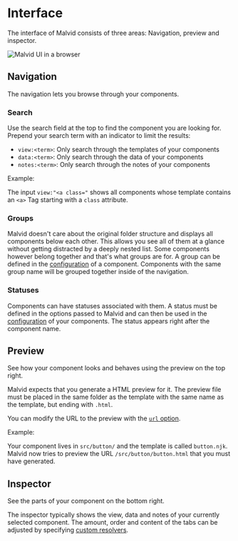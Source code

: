 # Interface

The interface of Malvid consists of three areas: Navigation, preview and inspector.

![Malvid UI in a browser](https://s.electerious.com/images/malvid/readme.png)

## Navigation

The navigation lets you browse through your components.

### Search

Use the search field at the top to find the component you are looking for. Prepend your search term with an indicator to limit the results:

- `view:<term>`: Only search through the templates of your components
- `data:<term>`: Only search through the data of your components
- `notes:<term>`: Only search through the notes of your components

Example:

The input `view:"<a class="` shows all components whose template contains an `<a>` Tag starting with a `class` attribute.

### Groups

Malvid doesn't care about the original folder structure and displays all components below each other. This allows you see all of them at a glance without getting distracted by a deeply nested list. Some components however belong together and that's what groups are for. A group can be defined in the [configuration](Components.md#configuration) of a component. Components with the same group name will be grouped together inside of the navigation.

### Statuses

Components can have statuses associated with them. A status must be defined in the options passed to Malvid and can then be used in the [configuration](Components.md#configuration) of your components. The status appears right after the component name.

## Preview

See how your component looks and behaves using the preview on the top right.

Malvid expects that you generate a HTML preview for it. The preview file must be placed in the same folder as the template with the same name as the template, but ending with `.html`.

You can modify the URL to the preview with the [`url` option](Options.md#url).

Example:

Your component lives in `src/button/` and the template is called `button.njk`. Malvid now tries to preview the URL `/src/button/button.html` that you must have generated.

## Inspector

See the parts of your component on the bottom right.

The inspector typically shows the view, data and notes of your currently selected component. The amount, order and content of the tabs can be adjusted by specifying [custom resolvers](Options.md#resolvers).